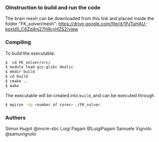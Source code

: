 ### OInstruction to build and run the code


The brain mesh can be downloaded from this link and placed inside the folder "FK_solver/mesh":
https://drive.google.com/file/d/1PJTaHAU-kgxId5_C6Zd4nj27HRcyHZS2/view

### Compiling
To build the executable:
```bash
$  cd FK_solver/src/
$ module load gcc-glibc dealii
$ mkdir build
$ cd build
$ cmake ..
$ make
```
The executable will be created into `build`, and can be executed through
```bash
$ mpirun -np <number of cores> ./FK_solver
```

### Authors
Simon Hugot      @nncm-xbc
Luigi Pagani     @LuigiPagani
Samuele Vignolo  @samuvignolo
